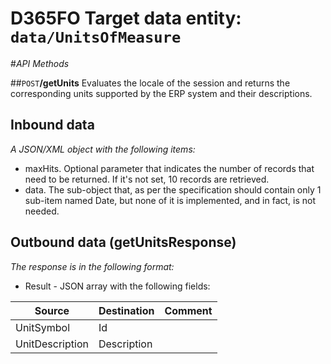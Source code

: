 # D365FO Target data entity: `data/UnitsOfMeasure`

#_API Methods_

##`POST`**/getUnits**
Evaluates the locale of the session and returns the corresponding units supported by the ERP system and their descriptions.

## Inbound data

_A JSON/XML object with the following items:_
- maxHits. Optional parameter that indicates the number of records that need to be returned. If it's not set, 10 records are retrieved.
- data. The sub-object that, as per the specification should contain only 1 sub-item named Date, but none of it is implemented, and in fact, is not needed.

## Outbound data (getUnitsResponse)
_The response is in the following format:_
- Result - JSON array with the following fields:

| Source | Destination | Comment |
|--|--|--|
| UnitSymbol | Id| |
| UnitDescription | Description | |